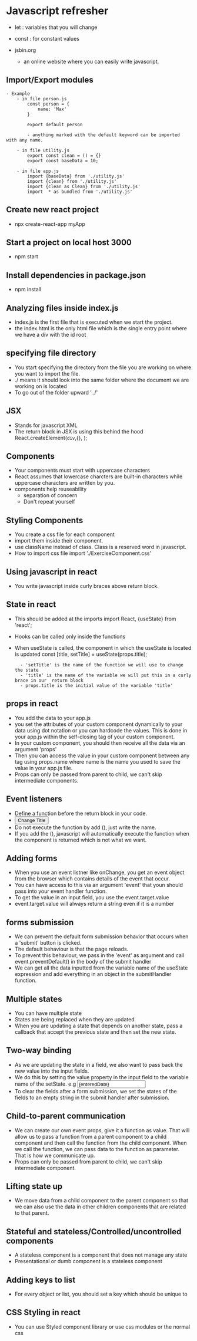 # Javascript refresher
+ let : variables that you will change
+ const : for constant values


+ jsbin.org
    - an online website where you can easily write javascript.

## Import/Export modules
    - Example
        - in file person.js
            const person = {
                name: 'Max'
            } 

            export default person

            - anything marked with the default keyword can be imported with any name.

        - in file utility.js 
            export const clean = () = {}
            export const baseData = 10;
        
        - in file app.js
            import {baseData} from './utility.js'
            import {clean} from './utility.js' 
            import {clean as Clean} from './utility.js' 
            import  * as bundled from './utility.js'

## Create new react project
+ npx create-react-app myApp

## Start a project on local host 3000
+ npm start

## Install dependencies in package.json
+ npm install

## Analyzing files inside index.js
+ index.js is the first file that is executed when we start the project.
+ the index.html is the only html file which is the single entry point where we have a div with the id root

## specifying file directory
+ You start specifying the directory from the file you are working on where you want to import the file. 
+ ./ means it should look into the same folder where the document we are working on is located
+ To go out of the folder upward '../'

## JSX
+ Stands for javascript XML
+ The return block in JSX is using this behind the hood
    React.createElement(`div`,{}, );

## Components
+ Your components must start with uppercase characters
+ React assumes that lowercase charcters are built-in characters while uppercase characters are written by you.
+ components help reuseability
    - separation of concern
    - Don't repeat yourself

## Styling Components
+ You create a css file for each component
+ import them inside their component.
+ use className instead of class. Class is a reserved word in javascript. 
+ How to import css file
    import './ExerciseComponent.css'

## Using javascript in react
+ You write javascript inside curly braces above return block.

## State in react
+ This should be added at the imports
    import React, {useState} from 'react';

+ Hooks can be called only inside the functions
+ When useState is called, the component in which the useState is located is updated
    const [title, setTitle] = useState(props.title);

        - 'setTitle' is the name of the function we will use to change the state
        - 'title' is the name of the variable we will put this in a curly brace in our  return block
        - props.title is the initial value of the variable 'title'

        
## props in react
+ You add the data to your app.js
+ you set the attributes of your custom component dynamically to your data using dot notation or you can hardcode the values. This is done in your app.js within the self-closing tag of your custom component.
+ In your custom component, you should then receive all the data via an argument 'props' 
+ Then you can access the value in your custom component between any tag using props.name where name is the name you used to save the value in your app.js file.
+ Props can only be passed from parent to child, we can't skip intermediate components.

## Event listeners
+ Define a function before the return block in your code.
+ <button onClick={FunctionName}>Change Title</button>
+ Do not execute the function by add (), just write the name.
+ If you add the (), javascript will automatically execute the function when the component is returned which is not what we want.

## Adding forms
+ When you use an event listner like onChange, you get an event object from the browser which contains details of the event that occur.
+ You can have access to this via an argument 'event' that youn should pass into your event handler function.
+ To get the value in an input field, you use the event.target.value
+ event.target.value will always return a string even if it is a number

## forms submission
+ We can prevent the default form submission behavior that occurs when a 'submit' button is clicked.
+ The default behaviour is that the page reloads.
+ To prevent this behaviour, we pass in the 'event' as argument and call event.preventDefault() in the body of the submit handler 
+ We can get all the data inputted from the variable name of the useState expression and add everything in an object in the submitHandler function.

## Multiple states
+ You can have multiple state
+ States are being replaced when they are updated
+ When you are updating a state that depends on another state, pass a callback that accept the previous state and then set the new state.

## Two-way binding
+ As we are updating the state in a field, we also want to pass back the new value into the input fields.
+ We do this by setting the value property in the input field to the variable name of the setState. e.g <input value={enteredDate} />
+ To clear the fields after a form submission, we set the states of the fields to an empty string in the submit handler after submission.

## Child-to-parent communication
+ We can create our own event props, give it a function as value. That will allow us to pass a function from a parent component to a child component and then call the function from the child component. When we call the function, we can pass data to the function as parameter. That is how we communicate up.
+ Props can only be passed from parent to child, we can't skip intermediate component.

## Lifting state up
+ We move data from a child component to the parent component so that we can also use the data in other children components that are related to that parent.

## Stateful and stateless/Controlled/uncontrolled components
+ A stateless component is a component that does not manage any state
+ Presentational or dumb component is a stateless component

## Adding keys to list
+ For every object or list, you should set a key which should be unique to  

## CSS Styling in react
+ You can use Styled component library or use css modules or the normal css